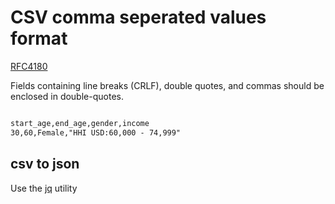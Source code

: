 # CSV comma seperated values format

[RFC4180](https://tools.ietf.org/html/rfc4180)

Fields containing line breaks (CRLF), double quotes, and commas should be enclosed in double-quotes.

```txt

start_age,end_age,gender,income
30,60,Female,"HHI USD:60,000 - 74,999"

```

## csv to json

Use the [jq](https://stedolan.github.io/jq/) utility

